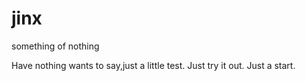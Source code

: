 # jinx
something of nothing

Have nothing wants to say,just a little test.
Just try it out.
Just a start.
